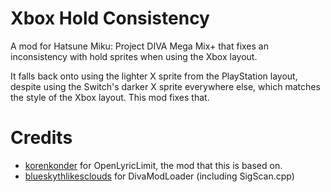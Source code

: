 # Xbox Hold Consistency

A mod for Hatsune Miku: Project DIVA Mega Mix+ that fixes an inconsistency with hold sprites when using the Xbox layout.

It falls back onto using the lighter X sprite from the PlayStation layout, despite using the Switch's darker X sprite everywhere else, which matches the style of the Xbox layout. This mod fixes that.

# Credits

* [korenkonder](https://github.com/korenkonder) for OpenLyricLimit, the mod that this is based on.
* [blueskythlikesclouds](https://github.com/blueskythlikesclouds) for DivaModLoader (including SigScan.cpp)
